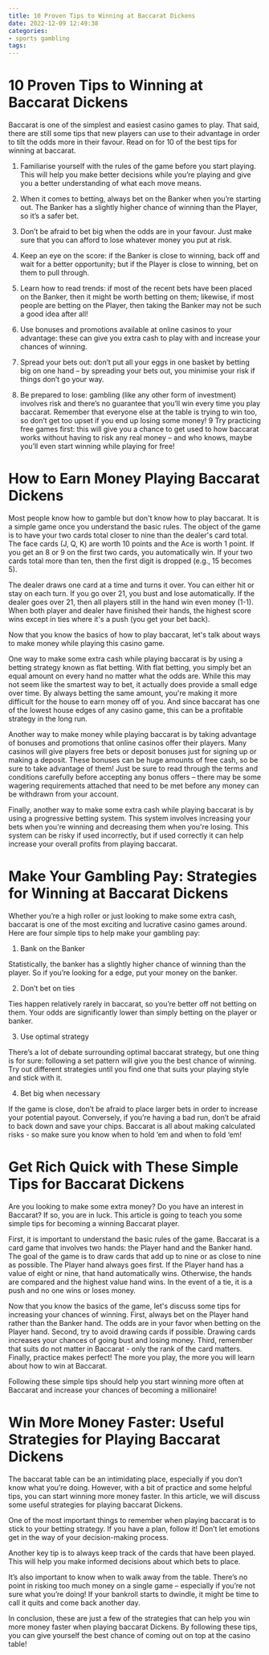 ```yaml
---
title: 10 Proven Tips to Winning at Baccarat Dickens 
date: 2022-12-09 12:49:38
categories:
- sports gambling
tags:
---
```



#  10 Proven Tips to Winning at Baccarat Dickens 
Baccarat is one of the simplest and easiest casino games to play. That said, there are still some tips that new players can use to their advantage in order to tilt the odds more in their favour. Read on for 10 of the best tips for winning at baccarat.

1. Familiarise yourself with the rules of the game before you start playing. This will help you make better decisions while you’re playing and give you a better understanding of what each move means.

2. When it comes to betting, always bet on the Banker when you’re starting out. The Banker has a slightly higher chance of winning than the Player, so it’s a safer bet.

3. Don’t be afraid to bet big when the odds are in your favour. Just make sure that you can afford to lose whatever money you put at risk.

4. Keep an eye on the score: if the Banker is close to winning, back off and wait for a better opportunity; but if the Player is close to winning, bet on them to pull through.

5. Learn how to read trends: if most of the recent bets have been placed on the Banker, then it might be worth betting on them; likewise, if most people are betting on the Player, then taking the Banker may not be such a good idea after all!

6. Use bonuses and promotions available at online casinos to your advantage: these can give you extra cash to play with and increase your chances of winning.

7. Spread your bets out: don’t put all your eggs in one basket by betting big on one hand – by spreading your bets out, you minimise your risk if things don’t go your way.

8. Be prepared to lose: gambling (like any other form of investment) involves risk and there’s no guarantee that you’ll win every time you play baccarat. Remember that everyone else at the table is trying to win too, so don’t get too upset if you end up losing some money!
9 Try practicing free games first: this will give you a chance to get used to how baccarat works without having to risk any real money – and who knows, maybe you’ll even start winning while playing for free!

#  How to Earn Money Playing Baccarat Dickens 

Most people know how to gamble but don't know how to play baccarat. It is a simple game once you understand the basic rules. The object of the game is to have your two cards total closer to nine than the dealer's card total. The face cards (J, Q, K) are worth 10 points and the Ace is worth 1 point. If you get an 8 or 9 on the first two cards, you automatically win. If your two cards total more than ten, then the first digit is dropped (e.g., 15 becomes 5).

The dealer draws one card at a time and turns it over. You can either hit or stay on each turn. If you go over 21, you bust and lose automatically. If the dealer goes over 21, then all players still in the hand win even money (1-1). When both player and dealer have finished their hands, the highest score wins except in ties where it's a push (you get your bet back).

Now that you know the basics of how to play baccarat, let's talk about ways to make money while playing this casino game. 

One way to make some extra cash while playing baccarat is by using a betting strategy known as flat betting. With flat betting, you simply bet an equal amount on every hand no matter what the odds are. While this may not seem like the smartest way to bet, it actually does provide a small edge over time. By always betting the same amount, you're making it more difficult for the house to earn money off of you. And since baccarat has one of the lowest house edges of any casino game, this can be a profitable strategy in the long run.

Another way to make money while playing baccarat is by taking advantage of bonuses and promotions that online casinos offer their players. Many casinos will give players free bets or deposit bonuses just for signing up or making a deposit. These bonuses can be huge amounts of free cash, so be sure to take advantage of them! Just be sure to read through the terms and conditions carefully before accepting any bonus offers – there may be some wagering requirements attached that need to be met before any money can be withdrawn from your account.

Finally, another way to make some extra cash while playing baccarat is by using a progressive betting system. This system involves increasing your bets when you're winning and decreasing them when you're losing. This system can be risky if used incorrectly, but if used correctly it can help increase your overall profits from playing baccarat.

#  Make Your Gambling Pay: Strategies for Winning at Baccarat Dickens 

Whether you’re a high roller or just looking to make some extra cash, baccarat is one of the most exciting and lucrative casino games around. Here are four simple tips to help make your gambling pay:

1. Bank on the Banker

Statistically, the banker has a slightly higher chance of winning than the player. So if you’re looking for a edge, put your money on the banker.

2. Don’t bet on ties

Ties happen relatively rarely in baccarat, so you’re better off not betting on them. Your odds are significantly lower than simply betting on the player or banker.

3. Use optimal strategy

There’s a lot of debate surrounding optimal baccarat strategy, but one thing is for sure: following a set pattern will give you the best chance of winning. Try out different strategies until you find one that suits your playing style and stick with it.

4. Bet big when necessary

If the game is close, don’t be afraid to place larger bets in order to increase your potential payout. Conversely, if you’re having a bad run, don’t be afraid to back down and save your chips. Baccarat is all about making calculated risks - so make sure you know when to hold ‘em and when to fold ‘em!

#  Get Rich Quick with These Simple Tips for Baccarat Dickens 

Are you looking to make some extra money? Do you have an interest in Baccarat? If so, you are in luck. This article is going to teach you some simple tips for becoming a winning Baccarat player.

First, it is important to understand the basic rules of the game. Baccarat is a card game that involves two hands: the Player hand and the Banker hand. The goal of the game is to draw cards that add up to nine or as close to nine as possible. The Player hand always goes first. If the Player hand has a value of eight or nine, that hand automatically wins. Otherwise, the hands are compared and the highest value hand wins. In the event of a tie, it is a push and no one wins or loses money.

Now that you know the basics of the game, let's discuss some tips for increasing your chances of winning. First, always bet on the Player hand rather than the Banker hand. The odds are in your favor when betting on the Player hand. Second, try to avoid drawing cards if possible. Drawing cards increases your chances of going bust and losing money. Third, remember that suits do not matter in Baccarat - only the rank of the card matters. Finally, practice makes perfect! The more you play, the more you will learn about how to win at Baccarat.

Following these simple tips should help you start winning more often at Baccarat and increase your chances of becoming a millionaire!

#  Win More Money Faster: Useful Strategies for Playing Baccarat Dickens

The baccarat table can be an intimidating place, especially if you don’t know what you’re doing. However, with a bit of practice and some helpful tips, you can start winning more money faster. In this article, we will discuss some useful strategies for playing baccarat Dickens.

One of the most important things to remember when playing baccarat is to stick to your betting strategy. If you have a plan, follow it! Don’t let emotions get in the way of your decision-making process.

Another key tip is to always keep track of the cards that have been played. This will help you make informed decisions about which bets to place.

It’s also important to know when to walk away from the table. There’s no point in risking too much money on a single game – especially if you’re not sure what you’re doing! If your bankroll starts to dwindle, it might be time to call it quits and come back another day.

In conclusion, these are just a few of the strategies that can help you win more money faster when playing baccarat Dickens. By following these tips, you can give yourself the best chance of coming out on top at the casino table!